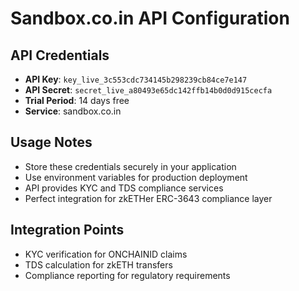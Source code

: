 # Sandbox.co.in API Configuration

## API Credentials
- **API Key**: `key_live_3c553cdc734145b298239cb84ce7e147`
- **API Secret**: `secret_live_a80493e65dc142ffb14b0d0d915cecfa`
- **Trial Period**: 14 days free
- **Service**: sandbox.co.in

## Usage Notes
- Store these credentials securely in your application
- Use environment variables for production deployment
- API provides KYC and TDS compliance services
- Perfect integration for zkETHer ERC-3643 compliance layer

## Integration Points
- KYC verification for ONCHAINID claims
- TDS calculation for zkETH transfers
- Compliance reporting for regulatory requirements
